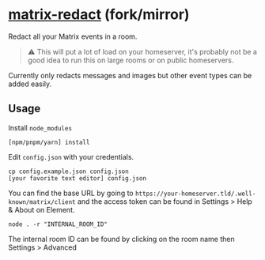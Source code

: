 # [matrix-redact](https://codeberg.org/video-prize-ranch/matrix-redact) (fork/mirror)
Redact all your Matrix events in a room.
> ⚠️ This will put a lot of load on your homeserver, it's probably not be a good idea to run this on large rooms or on public homeservers.

Currently only redacts messages and images but other event types can be added easily.

## Usage
Install `node_modules`
```
[npm/pnpm/yarn] install
```

Edit `config.json` with your credentials.
```
cp config.example.json config.json
[your favorite text editor] config.json
```
You can find the base URL by going to `https://your-homeserver.tld/.well-known/matrix/client` and the access token can be found in Settings > Help & About on Element.

```
node . -r "INTERNAL_ROOM_ID"
```
The internal room ID can be found by clicking on the room name then Settings > Advanced

